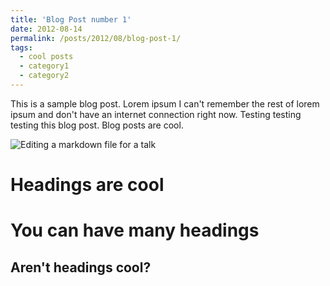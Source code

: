 ```yaml
---
title: 'Blog Post number 1'
date: 2012-08-14
permalink: /posts/2012/08/blog-post-1/
tags:
  - cool posts
  - category1
  - category2
---
```


This is a sample blog post. Lorem ipsum I can't remember the rest of lorem ipsum and don't have an internet connection right now. Testing testing testing this blog post. Blog posts are cool.


![Editing a markdown file for a talk](/images/editing-talk.png)

Headings are cool
======

You can have many headings
======

Aren't headings cool?
------
